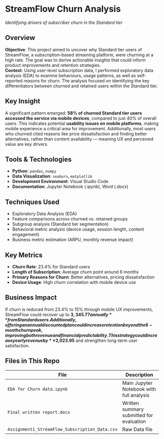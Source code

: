 # StreamFlow Churn Analysis  
*Identifying drivers of subscriber churn in the Standard tier*

## Overview  
**Objective**: This project aimed to uncover why Standard tier users of StreamFlow, a subscription-based streaming platform, were churning at a high rate. The goal was to derive actionable insights that could inform product improvements and retention strategies.  
**Context**: Using user-level subscription data, I performed exploratory data analysis (EDA) to examine behaviours, usage patterns, as well as self-reported reasons for churn. The analysis focused on identifying the key differentiators between churned and retained users within the Standard tier.

## Key Insight  
A significant pattern emerged: **58% of churned Standard tier users accessed the service via mobile devices**, compared to just 40% of overall users. This indicates potential **usability issues on mobile platforms**, making mobile experience a critical area for improvement. Additionally, most users who churned cited reasons like price dissatisfaction and finding better alternatives, rather than content availability — meaning UX and perceived value are key drivers.

## Tools & Technologies  
- **Python**: `pandas`, `numpy`  
- **Data Visualization**: `seaborn`, `matplotlib`  
- **Development Environment**: Visual Studio Code  
- **Documentation**: Jupyter Notebook (.ipynb), Word (.docx)

## Techniques Used  
- Exploratory Data Analysis (EDA)  
- Feature comparisons across churned vs. retained groups  
- Subgroup analysis (Standard tier segmentation)  
- Behavioral metric analysis (device usage, session length, content engagement)  
- Business metric estimation (ARPU, monthly revenue impact)

## Key Metrics  
- **Churn Rate**: 23.4% for Standard users  
- **Length of Subscription**: Average churn point around 6 months  
- **Primary Reasons for Churn**: Better alternatives, pricing dissatisfaction  
- **Device Usage**: High churn correlation with mobile device use

## Business Impact  
If churn is reduced from 23.4% to 15% through mobile UX improvements, StreamFlow could recover up to **$3,345.77 annually** from Standard users.  
Additionally, offering an annual discounted plan could increase retention beyond the 6-month churn peak, improving both revenue and financial predictability. This strategy could increase yearly revenue by **$2,023.95** and strengthen long-term user satisfaction.

## Files in This Repo  

| File | Description |
|------|-------------|
| `EDA for Churn data.ipynb` | Main Jupyter Notebook with full analysis |
| `Final written report.docx` | Written summary submitted for evaluation |
| `Assignment1_StreamFlow_Subscription_Data.csv` | Raw Data file|
